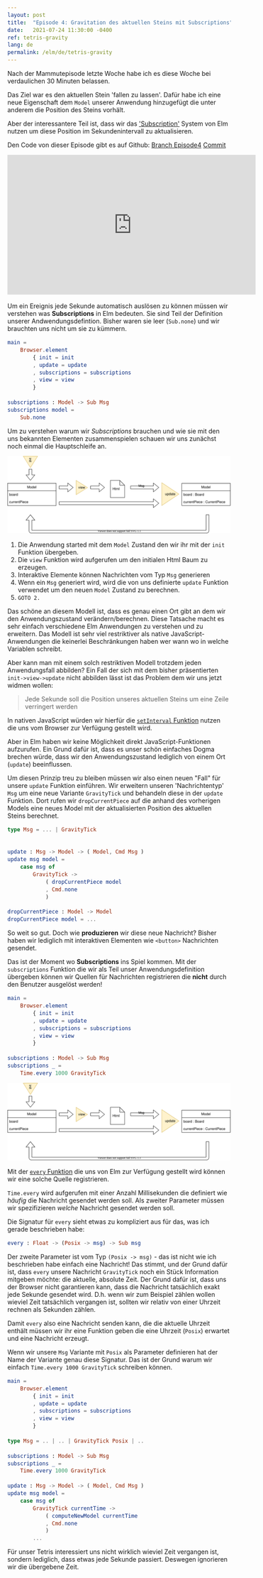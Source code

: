 ```yaml
---
layout: post
title:  "Episode 4: Gravitation des aktuellen Steins mit Subscriptions"
date:   2021-07-24 11:30:00 -0400
ref: tetris-gravity
lang: de
permalink: /elm/de/tetris-gravity
---
```


Nach der Mammutepisode letzte Woche habe ich es diese Woche bei verdaulichen 30 Minuten belassen.

Das Ziel war es den aktuellen Stein 'fallen zu lassen'. Dafür habe ich eine neue Eigenschaft dem `Model` unserer Anwendung hinzugefügt die unter anderem die Position des Steins vorhält.

Aber der interessantere Teil ist, dass wir das ['Subscription'](https://guide.elm-lang.org/effects/) System von Elm nutzen um diese Position im Sekundenintervall zu aktualisieren.

Den Code von dieser Episode gibt es auf Github: [Branch Episode4](https://github.com/axelerator/elm-tetris/tree/episode4) [Commit](https://github.com/axelerator/elm-tetris/commit/d1b908b4f0dee9e4b58b1e3e4c48c6bdc2b45465)


<iframe width="560" height="315" src="https://www.youtube.com/embed/ZzvUUi4Hv04" title="YouTube video player" frameborder="0" allow="accelerometer; autoplay; clipboard-write; encrypted-media; gyroscope; picture-in-picture" allowfullscreen></iframe>


Um ein Ereignis jede Sekunde automatisch auslösen zu können müssen wir verstehen was **Subscriptions** in Elm bedeuten. Sie sind Teil der Definition unserer Andwendungsdefintion. Bisher waren sie leer (`Sub.none`) und wir brauchten uns nicht um sie zu kümmern.

```Elm
main =
    Browser.element
        { init = init
        , update = update
        , subscriptions = subscriptions
        , view = view
        }

subscriptions : Model -> Sub Msg
subscriptions model =
    Sub.none
```

Um zu verstehen warum wir *Subscriptions* brauchen und wie sie mit den uns bekannten Elementen zusammenspielen schauen wir uns zunächst noch einmal die  Hauptschleife an.

![Elm application loop](/assets/posts/tetris-gravity/elmloop.svg)

1. Die Anwendung started mit dem `Model` Zustand den wir ihr mit der `init` Funktion übergeben.
2. Die `view` Funktion wird aufgerufen um den initialen Html Baum zu erzeugen.
3. Interaktive Elemente können Nachrichten vom Typ `Msg` generieren
4. Wenn ein `Msg` generiert wird, wird die von uns definierte `update` Funktion verwendet um den neuen `Model` Zustand zu berechnen.
5. `GOTO 2.`

Das schöne an diesem Modell ist, dass es genau einen Ort gibt an dem wir den Anwendungszustand verändern/berechnen.
Diese Tatsache macht es sehr einfach verschiedene Elm Anwendungen zu verstehen und zu erweitern. Das Modell ist sehr viel restriktiver als native JavaScript-Anwendungen die keinerlei Beschränkungen haben wer wann wo in welche Variablen schreibt.

Aber kann man mit einem solch restriktiven Modell trotzdem jeden Anwendungsfall abbilden?
Ein Fall der sich mit dem bisher präsentierten `init->view->update` nicht abbilden lässt ist das Problem dem wir uns jetzt widmen wollen:

> Jede Sekunde soll die Position unseres aktuellen Steins um eine Zeile verringert werden

In nativen JavaScript würden wir hierfür die [`setInterval` Funktion](https://developer.mozilla.org/en-US/docs/Web/API/WindowOrWorkerGlobalScope/setInterval#example_1_basic_syntax) nutzen die uns vom Browser zur Verfügung gestellt wird.

Aber in Elm haben wir keine Möglichkeit direkt JavaScript-Funktionen aufzurufen. Ein Grund dafür ist, dass es unser schön einfaches Dogma brechen würde, dass wir den Anwendungszustand lediglich von einem Ort (`update`) beeinflussen.

Um diesen Prinzip treu zu bleiben müssen wir also einen neuen "Fall" für unsere `update` Funktion einführen. Wir erweitern unseren 'Nachrichtentyp' `Msg` um eine neue Variante `GravityTick` und behandeln diese in der `update` Funktion. Dort rufen wir `dropCurrentPiece` auf die anhand des vorherigen Models eine neues Model mit der aktualisierten Position des aktuellen Steins berechnet.

```Elm
type Msg = ... | GravityTick 


update : Msg -> Model -> ( Model, Cmd Msg )
update msg model =
    case msg of
        GravityTick ->
            ( dropCurrentPiece model
            , Cmd.none
            )

dropCurrentPiece : Model -> Model
dropCurrentPiece model = ...
```

So weit so gut. Doch wie **produzieren** wir diese neue Nachricht? Bisher haben wir lediglich mit interaktiven Elementen wie `<button>` Nachrichten gesendet.

Das ist der Moment wo **Subscriptions** ins Spiel kommen. Mit der `subscriptions` Funktion die wir als Teil unser Anwendungsdefinition übergeben können wir Quellen für Nachrichten registrieren die **nicht** durch den Benutzer ausgelöst werden!

```Elm
main =
    Browser.element
        { init = init
        , update = update
        , subscriptions = subscriptions
        , view = view
        }

subscriptions : Model -> Sub Msg
subscriptions _ =
    Time.every 1000 GravityTick
```

![Elm application loop](/assets/posts/tetris-gravity/elmloop.svg)

Mit der [`every` Funktion](https://package.elm-lang.org/packages/elm/time/latest/Time#every) die uns von Elm zur Verfügung gestellt wird können wir eine solche Quelle registrieren.

`Time.every` wird aufgerufen mit einer Anzahl Millisekunden die definiert wie *häufig* die Nachricht gesendet werden soll. Als zweiter Parameter müssen wir spezifizieren *welche* Nachricht gesendet werden soll.

Die Signatur für `every` sieht etwas zu kompliziert aus für das, was ich gerade beschrieben habe:

```Elm
every : Float -> (Posix -> msg) -> Sub msg
```

Der zweite Parameter ist vom Typ `(Posix -> msg)` - das ist nicht wie ich beschrieben habe einfach eine Nachricht!
Das stimmt, und der Grund dafür ist, dass `every` unsere Nachricht `GravityTick` noch ein Stück Information mitgeben möchte: die aktuelle, absolute Zeit.
Der Grund dafür ist, dass uns der Browser nicht garantieren kann, dass die Nachricht tatsächlich exakt jede Sekunde gesendet wird. D.h. wenn wir zum Beispiel zählen wollen wieviel Zeit tatsächlich vergangen ist, sollten wir relativ von einer Uhrzeit rechnen als Sekunden zählen.

Damit `every` also eine Nachricht senden kann, die die aktuelle Uhrzeit enthält müssen wir ihr eine Funktion geben die eine Uhrzeit (`Posix`) erwartet und eine Nachricht erzeugt. 

Wenn wir unsere `Msg` Variante mit `Posix` als Parameter definieren hat der Name der Variante genau diese Signatur. Das ist der Grund warum wir einfach `Time.every 1000 GravityTick` schreiben können.


```Elm
main =
    Browser.element
        { init = init
        , update = update
        , subscriptions = subscriptions
        , view = view
        }

type Msg = .. | .. | GravityTick Posix | ..

subscriptions : Model -> Sub Msg
subscriptions _ =
    Time.every 1000 GravityTick

update : Msg -> Model -> ( Model, Cmd Msg )
update msg model =
    case msg of
        GravityTick currentTime ->
            ( computeNewModel currentTime
            , Cmd.none
            )
        ...
```

Für unser Tetris interessiert uns nicht wirklich wieviel Zeit vergangen ist, sondern lediglich, dass etwas jede Sekunde passiert. Deswegen ignorieren wir die übergebene Zeit.
